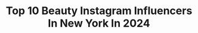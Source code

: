 ---
title: Top 10 Beauty Instagram Influencers In New York In 2024
description: >-
  Find top beauty Instagram influencers in New York in 2024. Most popular hashtags: #newyork #newyorkcity #beauty #fashion.
platform: Instagram
hits: 1051
text_top: See the top-rated Instagram profiles on inBeat.
text_bottom: Our database has 1051 Instagram influencers like this in New York, United States for you to contact.
profiles:
  - username: "medesoo0"
    fullname: >-
      Fahmida
    bio: >-
      If we vibe, we vibe📍NYC Beauty• Lifestyle• Foodie Collaborations 💌 medesul96@gmail.com
    location: "United States"
    followers: 32583
    engagement: 32
    commentsToLikes: 0.000224
    id: clczodfk05my10j08x9j26hza
    verified: false
    hashtags: "#makeuplover, #ugc, #ugccreator, #ugccontentcreator"
  - username: "emmy_milan"
    fullname: >-
      Emmy Milan ⋆ᴛʀᴀᴠᴇʟ⋆ʟɪꜰᴇꜱᴛʏʟᴇ⋆
    bio: >-
      -🙏🏾God is Within Her,She Will Not Fail! -🌎Travel:Lifestyle:Visionary -🧘🏽‍♀️Visualize your highest self -📸 Creator
    location: "United States"
    followers: 16732
    engagement: 506
    commentsToLikes: 0.061293
    id: ck14lev6bub340i199hl0lh9a
    verified: false
    hashtags: "#blogger, #travelgram, #love, #godisgood"
  - username: "jenniferr0d"
    fullname: >-
      Jen
    bio: >-
      
    location: "United States"
    followers: 31
    engagement: 200833
    commentsToLikes: 0.024445
    id: ck5ck3rl5w2oo0i11oqad8gn4
    verified: false
    hashtags: "#model, #photoshoot, #beach, #style"
  - username: "ninajhair"
    fullname: >-
      Nina J
    bio: >-
      For Business Inquiries: ✉️ ninajhair@gmail.com Management: Six K Management @sixkla
    location: "United States"
    followers: 9590
    engagement: 241
    commentsToLikes: 0.053448
    id: ck5qaff71g4hl0i11jfpi8r09
    verified: false
    hashtags: "#mua, #hair, #style, #blackgirlmagic"
  - username: "daniiasjn"
    fullname: >-
      ✨𝓓𝓪𝓷𝓲𝓪✨
    bio: >-
      🇭🇳| 𝓜𝓞𝓜 4🤍 𝒮𝓉𝓇ℴ𝓃ℊ 𝒶𝓈 𝒶 𝓂ℴ𝓉𝒽ℯ𝓇💞🔗 | Coffee lover ☕️ | Ambassador’ @classyloft code: DANIIA10 @shopbloombella code:Dania10 #blogger♡
    location: "United States"
    followers: 6053
    engagement: 236
    commentsToLikes: 0.094535
    id: ck0u0poxhuhyk0i19tjso4y25
    verified: false
    hashtags: "#momlife, #tx, #march, #honduren"
  - username: "sstephkoutss"
    fullname: >-
      stephanie koutsoukos
    bio: >-
      fashion • beauty • lifestyle new york, ny ✉️ steph@aceinfluencers.com
    location: "United States"
    followers: 32774
    engagement: 159
    commentsToLikes: 0.117647
    id: ck8t7drhmgfn40j786ilzpkal
    verified: false
    hashtags: "#falltransition, #autumnoutfit, #pinterestoutfit, #blazeroutfit"
  - username: "thetiarawillis"
    fullname: >-
      Tiara Willis
    bio: >-
      SKINCARE • MAKEUP • BEAUTY ⭒ New York Esthetician ⭒ Advocating for creators at @yourcreatorbff ⭒ contact@giftofgabrielle.com ⭒ @topicals Expert
    location: "United States"
    followers: 180624
    engagement: 86
    commentsToLikes: 0.021946
    id: ck8sxnqrci0h90j78ddouo27w
    verified: true
    hashtags: "#contentcreatortips, #nycontentcreator, #ad, #withyouforlife"
  - username: "laselmastyle"
    fullname: >-
      Selma Ali
    bio: >-
      • Social Worker in psychiatry 🏥 • Content Creator FASHION || TRAVEL || BEAUTY • 📍NÉW YORK • 🇦🇱🇽🇰🇧🇦 • Laselmastyle@gmail.com 📩
    location: "United States"
    followers: 23298
    engagement: 176
    commentsToLikes: 0.120387
    id: ck5ck4x7yw59g0i11f7xa9nyt
    verified: false
    hashtags: "#cataloniaroyalbavaro, #nojudgement, #happysaturday, #selfdisclosure"
  - username: "cyberkay"
    fullname: >-
      Kiara🎨
    bio: >-
      Beauty & Fashion New York 🗽 💌kiarawade30@gmail.com
    location: "United States"
    followers: 18248
    engagement: 557
    commentsToLikes: 0.067612
    id: ck6tk5amb419x0j712onrcbne
    verified: false
    hashtags: "#underratedmuas, #makeupforblackwomen, #hairbeautydirectory, #giftedbymaybelline"
  - username: "nyclivesnyc"
    fullname: >-
      New York City 📸 🌃❤️
    bio: >-
      Featuring beauties of New York from most creative eyes&minds...
    location: "United States"
    followers: 37192
    engagement: 716
    commentsToLikes: 0.007397
    id: ck15r9pg06unm0i19evjtobo9
    verified: false
    hashtags: "#missliberty, #cityoflights, #staystrongnewyork, #manhattan"
---